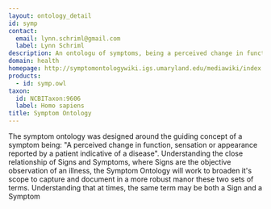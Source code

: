 ```yaml
---
layout: ontology_detail
id: symp
contact: 
  email: lynn.schriml@gmail.com
  label: Lynn Schriml
description: An ontologu of symptoms, being a perceived change in function, sensation or appearance reported by a patient indicative of a disease
domain: health
homepage: http://symptomontologywiki.igs.umaryland.edu/mediawiki/index.php/Main_Page
products: 
  - id: symp.owl
taxon: 
  id: NCBITaxon:9606
  label: Homo sapiens
title: Symptom Ontology
---
```


The symptom ontology was designed around the guiding concept of a symptom being: \"A perceived change in function, sensation or appearance reported by a patient indicative of a disease\". Understanding the close relationship of Signs and Symptoms, where Signs are the objective observation of an illness, the Symptom Ontology will work to broaden it's scope to capture and document in a more robust manor these two sets of terms. Understanding that at times, the same term may be both a Sign and a Symptom
